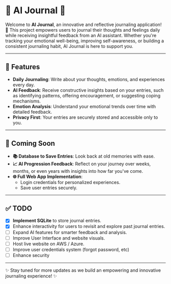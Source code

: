 # 🌟 AI Journal 🌟

Welcome to **AI Journal**, an innovative and reflective journaling application! 🤖 This project empowers users to journal their thoughts and feelings daily while receiving insightful feedback from an AI assistant. Whether you're tracking your emotional well-being, improving self-awareness, or building a consistent journaling habit, AI Journal is here to support you.

---

## 🌻 Features

- **Daily Journaling**: Write about your thoughts, emotions, and experiences every day.
- **AI Feedback**: Receive constructive insights based on your entries, such as identifying patterns, offering encouragement, or suggesting coping mechanisms.
- **Emotion Analysis**: Understand your emotional trends over time with detailed feedback.
- **Privacy First**: Your entries are securely stored and accessible only to you.

---

## 🚀 Coming Soon

- **📚 Database to Save Entries**: Look back at old memories with ease.
- **📈 AI Progression Feedback**: Reflect on your journey over weeks, months, or even years with insights into how far you've come.
- **🌐 Full Web App Implementation**:
  - Login credentials for personalized experiences.
  - Save user entries securely.

---

## ✅ TODO

- [x] **Implement SQLite** to store journal entries.
- [x] Enhance interactivity for users to revisit and explore past journal entries.
- [ ] Expand AI features for smarter feedback and analysis.
- [ ] Improve User Interface and website visuals.
- [ ] Host live website on AWS / Azure.
- [ ] Improve user credentials system (forgot password, etc)
- [ ] Enhance security

---

✨ Stay tuned for more updates as we build an empowering and innovative journaling experience! ✨
 